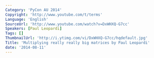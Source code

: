 ```yaml
---
Category: 'PyCon AU 2014'
Copyright: 'http://www.youtube.com/t/terms'
Language: 'English'
SourceUrl: 'http://www.youtube.com/watch?v=DxWHXQ-G7cc'
Speakers: [Paul Leopardi]
Tags: []
ThumbnailUrl: 'http://i.ytimg.com/vi/DxWHXQ-G7cc/hqdefault.jpg'
Title: 'Multiplying really really big matrices by Paul Leopardi'
date: '2014-08-11'
---
```

